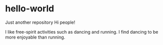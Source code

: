 # hello-world
Just another repository
Hi people!

I like free-spirit activities such as dancing and running.
I find dancing to be more enjoyable than running.

